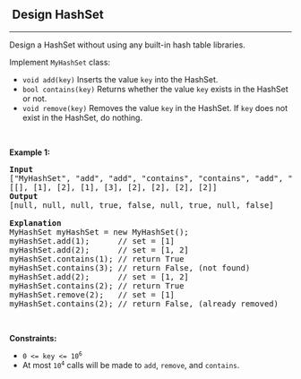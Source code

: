 <h2>  Design HashSet</h2><hr><div style="user-select: auto;"><p style="user-select: auto;">Design a HashSet without using any built-in hash table libraries.</p>

<p style="user-select: auto;">Implement <code style="user-select: auto;">MyHashSet</code> class:</p>

<ul style="user-select: auto;">
	<li style="user-select: auto;"><code style="user-select: auto;">void add(key)</code> Inserts the value <code style="user-select: auto;">key</code> into the HashSet.</li>
	<li style="user-select: auto;"><code style="user-select: auto;">bool contains(key)</code> Returns whether the value <code style="user-select: auto;">key</code> exists in the HashSet or not.</li>
	<li style="user-select: auto;"><code style="user-select: auto;">void remove(key)</code> Removes the value <code style="user-select: auto;">key</code> in the HashSet. If <code style="user-select: auto;">key</code> does not exist in the HashSet, do nothing.</li>
</ul>

<p style="user-select: auto;">&nbsp;</p>
<p style="user-select: auto;"><strong style="user-select: auto;">Example 1:</strong></p>

<pre style="user-select: auto;"><strong style="user-select: auto;">Input</strong>
["MyHashSet", "add", "add", "contains", "contains", "add", "contains", "remove", "contains"]
[[], [1], [2], [1], [3], [2], [2], [2], [2]]
<strong style="user-select: auto;">Output</strong>
[null, null, null, true, false, null, true, null, false]

<strong style="user-select: auto;">Explanation</strong>
MyHashSet myHashSet = new MyHashSet();
myHashSet.add(1);      // set = [1]
myHashSet.add(2);      // set = [1, 2]
myHashSet.contains(1); // return True
myHashSet.contains(3); // return False, (not found)
myHashSet.add(2);      // set = [1, 2]
myHashSet.contains(2); // return True
myHashSet.remove(2);   // set = [1]
myHashSet.contains(2); // return False, (already removed)</pre>

<p style="user-select: auto;">&nbsp;</p>
<p style="user-select: auto;"><strong style="user-select: auto;">Constraints:</strong></p>

<ul style="user-select: auto;">
	<li style="user-select: auto;"><code style="user-select: auto;">0 &lt;= key &lt;= 10<sup style="user-select: auto;">6</sup></code></li>
	<li style="user-select: auto;">At most <code style="user-select: auto;">10<sup style="user-select: auto;">4</sup></code> calls will be made to <code style="user-select: auto;">add</code>, <code style="user-select: auto;">remove</code>, and <code style="user-select: auto;">contains</code>.</li>
</ul>
</div>